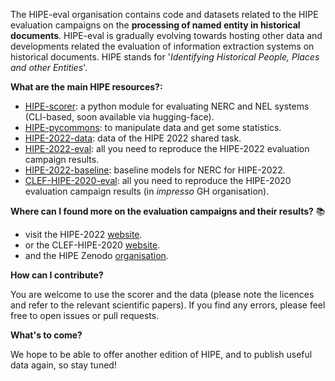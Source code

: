 The HIPE-eval organisation contains code and datasets related to the HIPE evaluation campaigns on the **processing of named entity in historical documents**. HIPE-eval is gradually evolving towards hosting other data and developments related the evaluation of information extraction systems on historical documents. HIPE stands for '*Identifying Historical People, Places and other Entities*'.

**What are the main HIPE resources?:**
- [HIPE-scorer](https://github.com/hipe-eval/HIPE-scorer): a python module for evaluating NERC and NEL systems (CLI-based, soon available via hugging-face).
- [HIPE-pycommons](): to manipulate data and get some statistics.
- [HIPE-2022-data](https://github.com/hipe-eval/HIPE-2022-data): data of the HIPE 2022 shared task.
- [HIPE-2022-eval](https://github.com/hipe-eval/HIPE-2022-eval): all you need to reproduce the HIPE-2022 evaluation campaign results. 
- [HIPE-2022-baseline](https://github.com/hipe-eval/HIPE-2022-baseline): baseline models for NERC for HIPE-2022.
- [CLEF-HIPE-2020-eval](https://github.com/impresso/CLEF-HIPE-2020-eval): all you need to reproduce the HIPE-2020 evaluation campaign results (in *impresso* GH organisation). 


**Where can I found more on the evaluation campaigns and their results?** :books:

- visit the HIPE-2022 [website](https://hipe-eval.github.io/HIPE-2022/).
- or the CLEF-HIPE-2020 [website](https://impresso.github.io/CLEF-HIPE-2020/).
- and the  HIPE Zenodo [organisation](https://zenodo.org/communities/hipe-eval/?page=1&size=20).

**How can I contribute?** 

You are welcome to use the scorer and the data (please note the licences and refer to the relevant scientific papers). If you find any errors, please feel free to open issues or pull requests.

**What's to come?** 

We hope to be able to offer another edition of HIPE, and to publish useful data again, so stay tuned!
